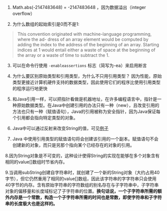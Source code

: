 1. Math.abs(-2147483648) = -2147483648 ，因为数据溢出（integer overflow）

2. 为什么数组的起始索引是0而不是1:

> This convention originated with machine-language programming, where the ad- dress of an array element would be computed by adding the index to the address of the beginning of an array. Starting indices at 1 would entail either a waste of space at the beginning of the array or a waste of time to subtract the 1.

3. 可以在命令行使用 `-enableassertions` 标志（简写为-ea）来启用断言

4. 为什么要区别原始类型和引用类型，为什么不只用引用类型？ 因为性能，原始类型更接近计算机硬件支持的数据类型，因此使用它们的程序比使用引用类型的程序运行地更快

5. 和Java引用一样，可以把指针看做是机器地址，在许多编程语言中，指针是一种原始数据类型。在Java中创建引用的办法只有一种（new），且改变引用的方法也只有一种（赋值语句），Java的引用被称为安全指针，因为Java保证每个引用都会指向特定类型的对象。

6. Java中可以通过反射来改变String的值，可见[例子](https://algs4.cs.princeton.edu/12oop/MutableInteger.java.html)
7. Java 中使用引用类型的赋值语句将会创建该引用的一个副本。赋值语句不会创建新的对象，而只是另那个指向某个已经存在的对象的引用。

8.因为String对象是不可变的，这种设计使得String的实现在能够在多个对象含有相同的value[]数组时节省内存。

9.当调用subString创建自字符串时，就创建了一个新的String对象（大约占用40字节），但它仍然重用了相同的value[]数组，因此该字符串的字字符串只会使用40字节的内存。含有原始字符串的字符数组的别名存在与子字符串中，子字符串对象的偏移量和长度域标记了子字符串的位置。**换句话说，一个子字符串所需的额外内存是一个常数，构造一个子字符串所需的时间也是常数，即使字符串和子字符串的长度极大也是这样的。**
